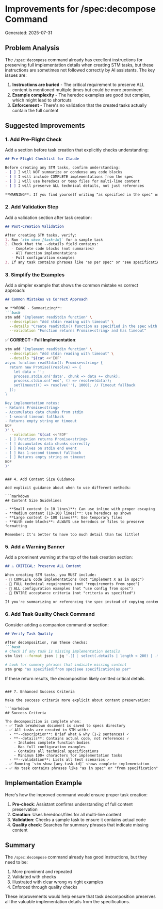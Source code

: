 # Improvements for /spec:decompose Command

Generated: 2025-07-31

## Problem Analysis

The `/spec:decompose` command already has excellent instructions for preserving full implementation details when creating STM tasks, but these instructions are sometimes not followed correctly by AI assistants. The key issues are:

1. **Instructions are buried** - The critical requirement to preserve ALL content is mentioned multiple times but could be more prominent
2. **Example complexity** - The heredoc examples are good but complex, which might lead to shortcuts
3. **Enforcement** - There's no validation that the created tasks actually contain the full content

## Suggested Improvements

### 1. Add Pre-Flight Check

Add a section before task creation that explicitly checks understanding:

```markdown
## Pre-Flight Checklist for Claude

Before creating any STM tasks, confirm understanding:
- [ ] I will NOT summarize or condense any code blocks
- [ ] I will include COMPLETE implementations from the spec
- [ ] I will use heredocs or temp files for multi-line content
- [ ] I will preserve ALL technical details, not just references

**WARNING**: If you find yourself writing "as specified in the spec" or "from specification" without the actual code, STOP and include the full content.
```

### 2. Add Validation Step

Add a validation section after task creation:

```markdown
## Post-Creation Validation

After creating STM tasks, verify:
1. Run `stm show [task-id]` for a sample task
2. Check that the --details field contains:
   - Complete code blocks (not summaries)
   - All function implementations
   - Full configuration examples
3. If any task contains phrases like "as per spec" or "see specification", it's incomplete
```

### 3. Simplify the Examples

Add a simpler example that shows the common mistake vs correct approach:

```markdown
## Common Mistakes vs Correct Approach

❌ **WRONG - Summarizing**:
```bash
stm add "Implement readStdin function" \
  --description "Add stdin reading with timeout" \
  --details "Create readStdin() function as specified in the spec with 1-second timeout" \
  --validation "Function returns Promise<string> and has timeout"
```

✅ **CORRECT - Full Implementation**:
```bash
stm add "Implement readStdin function" \
  --description "Add stdin reading with timeout" \
  --details "$(cat <<'EOF'
async function readStdin(): Promise<string> {
  return new Promise((resolve) => {
    let data = '';
    process.stdin.on('data', chunk => data += chunk);
    process.stdin.on('end', () => resolve(data));
    setTimeout(() => resolve(''), 1000); // Timeout fallback
  });
}

Key implementation notes:
- Returns Promise<string>
- Accumulates data chunks from stdin
- 1-second timeout fallback
- Returns empty string on timeout
EOF
)" \
  --validation "$(cat <<'EOF'
- [ ] Function returns Promise<string>
- [ ] Accumulates data chunks correctly
- [ ] Resolves on stdin end event
- [ ] Has 1-second timeout fallback
- [ ] Returns empty string on timeout
EOF
)"
```
```

### 4. Add Content Size Guidance

Add explicit guidance about when to use different methods:

```markdown
## Content Size Guidelines

- **Small content (< 10 lines)**: Can use inline with proper escaping
- **Medium content (10-100 lines)**: Use heredocs as shown
- **Large content (> 100 lines)**: Use temporary files
- **With code blocks**: ALWAYS use heredocs or files to preserve formatting

Remember: It's better to have too much detail than too little!
```

### 5. Add a Warning Banner

Add a prominent warning at the top of the task creation section:

```markdown
## ⚠️ CRITICAL: Preserve ALL Content

When creating STM tasks, you MUST include:
- 🔹 COMPLETE code implementations (not "implement X as in spec")
- 🔹 FULL technical requirements (not "requirements from spec")
- 🔹 ALL configuration examples (not "use config from spec")
- 🔹 ENTIRE acceptance criteria (not "criteria as specified")

If you're summarizing or referencing the spec instead of copying content, you're doing it wrong!
```

### 6. Add Task Quality Check Command

Consider adding a companion command or section:

```markdown
## Verify Task Quality

After decomposition, run these checks:
```bash
# Check if any task is missing implementation details
stm list --format json | jq '.[] | select(.details | length < 200) | .title'

# Look for summary phrases that indicate missing content
stm grep "as specified|from spec|see specification|as per"
```

If these return results, the decomposition likely omitted critical details.
```

### 7. Enhanced Success Criteria

Make the success criteria more explicit about content preservation:

```markdown
## Success Criteria

The decomposition is complete when:
- ✅ Task breakdown document is saved to specs directory
- ✅ All tasks are created in STM with:
  - **--description**: Brief what & why (1-2 sentences) ✓
  - **--details**: Contains actual code, not references ✓
    - Includes complete function bodies
    - Has full configuration examples
    - Contains all technical specifications
    - Minimum 100+ characters for implementation tasks
  - **--validation**: Lists all test scenarios ✓
- ✅ Running `stm show [any-task-id]` shows complete implementation
- ✅ No task contains phrases like "as in spec" or "from specification"
```

## Implementation Example

Here's how the improved command would ensure proper task creation:

1. **Pre-check**: Assistant confirms understanding of full content preservation
2. **Creation**: Uses heredocs/files for all multi-line content
3. **Validation**: Checks a sample task to ensure it contains actual code
4. **Quality check**: Searches for summary phrases that indicate missing content

## Summary

The `/spec:decompose` command already has good instructions, but they need to be:
1. More prominent and repeated
2. Validated with checks
3. Illustrated with clear wrong vs right examples
4. Enforced through quality checks

These improvements would help ensure that task decomposition preserves all the valuable implementation details from the specifications.